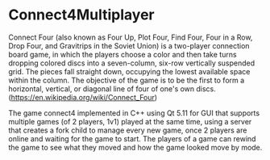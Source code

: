 # Connect4Multiplayer

Connect Four (also known as Four Up, Plot Four, Find Four, Four in a Row, Drop Four, and Gravitrips in the Soviet Union) is a two-player connection board game, in which the players choose a color and then take turns dropping colored discs into a seven-column, six-row vertically suspended grid. The pieces fall straight down, occupying the lowest available space within the column. The objective of the game is to be the first to form a horizontal, vertical, or diagonal line of four of one's own discs.(https://en.wikipedia.org/wiki/Connect_Four)

The game connect4 implemented in C++ using Qt 5.11 for GUI that supports multiple games (of 2 players, 1v1) played at the same time, using a server that creates a fork child to manage every new game, once 2 players are online and waiting for the game to start. The players of a game can rewind the game to see what they moved and how the game looked move by mode.

